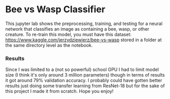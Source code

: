 # Bee vs Wasp Classifier

This jupyter lab shows the preprocessing, training, and testing for a neural network that classifies an image as containing a bee, wasp, or other creature. To re-train this model, you must have this dataset: https://www.kaggle.com/jerzydziewierz/bee-vs-wasp stored in a folder at the same directory level as the notebook.

### Results
Since I was limited to a (not so powerful) school GPU I had to limit model size (I think it's only around 3 million parameters) though in terms of results it got around 79% validation accuracy. I probably could have gotten better results just doing some transfer learning from ResNet-18 but for the sake of this project I made it from scratch. Hope you enjoy!